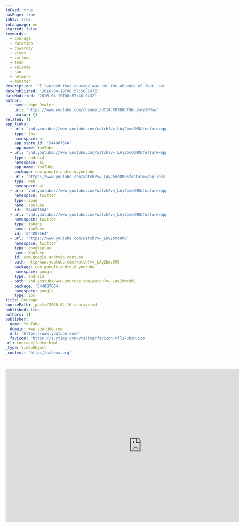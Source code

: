 ```yaml
---
inFeed: true
hasPage: true
inNav: true
inLanguage: en
starred: false
keywords:
  - courage
  - duration
  - cowardly
  - views
  - cartoon
  - tedx
  - episode
  - sao
  - network
  - monster
description: '"I learned that courage was not the absence of fear, but the triumph over it. The brave man is not he who does not feel afraid, but he who conquers that fear." ~ Nelson Mandela'
datePublished: '2016-04-19T00:57:58.147Z'
dateModified: '2016-04-19T00:57:48.943Z'
author:
  - name: Hope Dealer
    url: 'https://www.youtube.com/channel/UC14cRUYUWcTOWuumdy1FHuw'
    avatar: {}
related: []
app_links:
  - url: 'vnd.youtube://www.youtube.com/watch?v=_LAy2bmcOM8&feature=applinks'
    type: ios
    namespace: ai
    app_store_id: '544007664'
    app_name: YouTube
  - url: 'vnd.youtube://www.youtube.com/watch?v=_LAy2bmcOM8&feature=applinks'
    type: android
    namespace: ai
    app_name: YouTube
    package: com.google.android.youtube
  - url: 'https://www.youtube.com/watch?v=_LAy2bmcOM8&feature=applinks'
    type: web
    namespace: ai
  - url: 'vnd.youtube://www.youtube.com/watch?v=_LAy2bmcOM8&feature=applinks'
    namespace: twitter
    type: ipad
    name: YouTube
    id: '544007664'
  - url: 'vnd.youtube://www.youtube.com/watch?v=_LAy2bmcOM8&feature=applinks'
    namespace: twitter
    type: iphone
    name: YouTube
    id: '544007664'
  - url: 'https://www.youtube.com/watch?v=_LAy2bmcOM8'
    namespace: twitter
    type: googleplay
    name: YouTube
    id: com.google.android.youtube
  - path: http/www.youtube.com/watch?v=_LAy2bmcOM8
    package: com.google.android.youtube
    namespace: google
    type: android
  - path: vnd.youtube/www.youtube.com/watch?v=_LAy2bmcOM8
    package: '544007664'
    namespace: google
    type: ios
title: Courage
sourcePath: _posts/2016-04-16-courage.md
published: true
authors: []
publisher:
  name: YouTube
  domain: www.youtube.com
  url: 'https://www.youtube.com/'
  favicon: 'https://s.ytimg.com/yts/img/favicon-vflz7uhzw.ico'
url: courage/index.html
_type: VideoObject
_context: 'http://schema.org'

---
```

<iframe src="https://cdn.embedly.com/widgets/media.html?src=https%3A%2F%2Fwww.youtube.com%2Fembed%2F_LAy2bmcOM8%3Ffeature%3Doembed&amp;url=https%3A%2F%2Fwww.youtube.com%2Fwatch%3Fv%3D_LAy2bmcOM8&amp;image=https%3A%2F%2Fi.ytimg.com%2Fvi%2F_LAy2bmcOM8%2Fhqdefault.jpg&amp;key=b7d04c9b404c499eba89ee7072e1c4f7&amp;type=text%2Fhtml&amp;schema=youtube" width="854" height="480" scrolling="no" frameborder="0" allowfullscreen="allowfullscreen" style=""></iframe>